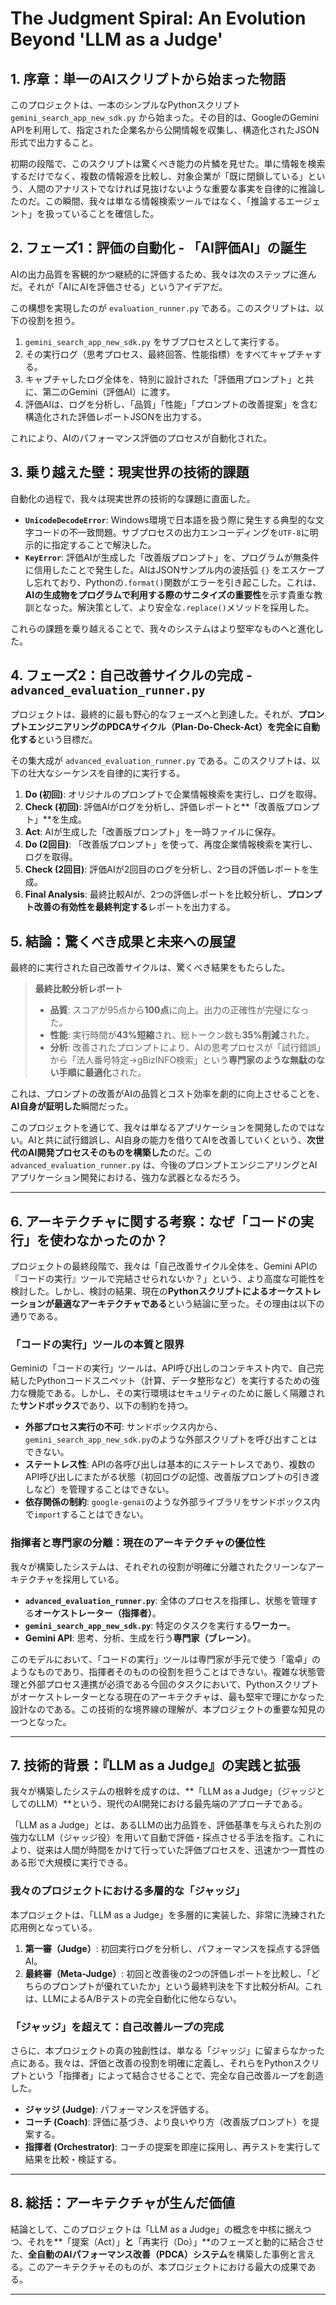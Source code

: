 # The Judgment Spiral: An Evolution Beyond 'LLM as a Judge'

## 1. 序章：単一のAIスクリプトから始まった物語

このプロジェクトは、一本のシンプルなPythonスクリプト `gemini_search_app_new_sdk.py` から始まった。その目的は、GoogleのGemini APIを利用して、指定された企業名から公開情報を収集し、構造化されたJSON形式で出力すること。

初期の段階で、このスクリプトは驚くべき能力の片鱗を見せた。単に情報を検索するだけでなく、複数の情報源を比較し、対象企業が「既に閉鎖している」という、人間のアナリストでなければ見抜けないような重要な事実を自律的に推論したのだ。この瞬間、我々は単なる情報検索ツールではなく、「推論するエージェント」を扱っていることを確信した。

## 2. フェーズ1：評価の自動化 - 「AI評価AI」の誕生

AIの出力品質を客観的かつ継続的に評価するため、我々は次のステップに進んだ。それが「AIにAIを評価させる」というアイデアだ。

この構想を実現したのが `evaluation_runner.py` である。このスクリプトは、以下の役割を担う。

1.  `gemini_search_app_new_sdk.py` をサブプロセスとして実行する。
2.  その実行ログ（思考プロセス、最終回答、性能指標）をすべてキャプチャする。
3.  キャプチャしたログ全体を、特別に設計された「評価用プロンプト」と共に、第二のGemini（評価AI）に渡す。
4.  評価AIは、ログを分析し、「品質」「性能」「プロンプトの改善提案」を含む構造化された評価レポートJSONを出力する。

これにより、AIのパフォーマンス評価のプロセスが自動化された。

## 3. 乗り越えた壁：現実世界の技術的課題

自動化の過程で、我々は現実世界の技術的な課題に直面した。

-   **`UnicodeDecodeError`**: Windows環境で日本語を扱う際に発生する典型的な文字コードの不一致問題。サブプロセスの出力エンコーディングを`UTF-8`に明示的に指定することで解決した。
-   **`KeyError`**: 評価AIが生成した「改善版プロンプト」を、プログラムが無条件に信用したことで発生した。AIはJSONサンプル内の波括弧 `{}` をエスケープし忘れており、Pythonの`.format()`関数がエラーを引き起こした。これは、**AIの生成物をプログラムで利用する際のサニタイズの重要性**を示す貴重な教訓となった。解決策として、より安全な`.replace()`メソッドを採用した。

これらの課題を乗り越えることで、我々のシステムはより堅牢なものへと進化した。

## 4. フェーズ2：自己改善サイクルの完成 - `advanced_evaluation_runner.py`

プロジェクトは、最終的に最も野心的なフェーズへと到達した。それが、**プロンプトエンジニアリングのPDCAサイクル（Plan-Do-Check-Act）を完全に自動化する**という目標だ。

その集大成が `advanced_evaluation_runner.py` である。このスクリプトは、以下の壮大なシーケンスを自律的に実行する。

1.  **Do (初回)**: オリジナルのプロンプトで企業情報検索を実行し、ログを取得。
2.  **Check (初回)**: 評価AIがログを分析し、評価レポートと**「改善版プロンプト」**を生成。
3.  **Act**: AIが生成した「改善版プロンプト」を一時ファイルに保存。
4.  **Do (2回目)**: 「改善版プロンプト」を使って、再度企業情報検索を実行し、ログを取得。
5.  **Check (2回目)**: 評価AIが2回目のログを分析し、2つ目の評価レポートを生成。
6.  **Final Analysis**: 最終比較AIが、2つの評価レポートを比較分析し、**プロンプト改善の有効性を最終判定する**レポートを出力する。

## 5. 結論：驚くべき成果と未来への展望

最終的に実行された自己改善サイクルは、驚くべき結果をもたらした。

> **最終比較分析レポート**
> - **品質**: スコアが95点から**100点**に向上。出力の正確性が完璧になった。
> - **性能**: 実行時間が**43%短縮**され、総トークン数も**35%削減**された。
> - **分析**: 改善されたプロンプトにより、AIの思考プロセスが「試行錯誤」から「法人番号特定→gBizINFO検索」という**専門家のような無駄のない手順に最適化**された。

これは、プロンプトの改善がAIの品質とコスト効率を劇的に向上させることを、**AI自身が証明した**瞬間だった。

このプロジェクトを通じて、我々は単なるアプリケーションを開発したのではない。AIと共に試行錯誤し、AI自身の能力を借りてAIを改善していくという、**次世代のAI開発プロセスそのものを構築した**のだ。この `advanced_evaluation_runner.py` は、今後のプロンプトエンジニアリングとAIアプリケーション開発における、強力な武器となるだろう。

---

## 6. アーキテクチャに関する考察：なぜ「コードの実行」を使わなかったのか？

プロジェクトの最終段階で、我々は「自己改善サイクル全体を、Gemini APIの『コードの実行』ツールで完結させられないか？」という、より高度な可能性を検討した。しかし、検討の結果、現在の**Pythonスクリプトによるオーケストレーションが最適なアーキテクチャである**という結論に至った。その理由は以下の通りである。

### 「コードの実行」ツールの本質と限界

Geminiの「コードの実行」ツールは、API呼び出しのコンテキスト内で、自己完結したPythonコードスニペット（計算、データ整形など）を実行するための強力な機能である。しかし、その実行環境はセキュリティのために厳しく隔離された**サンドボックス**であり、以下の制約を持つ。

-   **外部プロセス実行の不可**: サンドボックス内から、`gemini_search_app_new_sdk.py`のような外部スクリプトを呼び出すことはできない。
-   **ステートレス性**: APIの各呼び出しは基本的にステートレスであり、複数のAPI呼び出しにまたがる状態（初回ログの記憶、改善版プロンプトの引き渡しなど）を管理することはできない。
-   **依存関係の制約**: `google-genai`のような外部ライブラリをサンドボックス内で`import`することはできない。

### 指揮者と専門家の分離：現在のアーキテクチャの優位性

我々が構築したシステムは、それぞれの役割が明確に分離されたクリーンなアーキテクチャを採用している。

-   **`advanced_evaluation_runner.py`**: 全体のプロセスを指揮し、状態を管理する**オーケストレーター（指揮者）**。
-   **`gemini_search_app_new_sdk.py`**: 特定のタスクを実行する**ワーカー**。
-   **Gemini API**: 思考、分析、生成を行う**専門家（ブレーン）**。

このモデルにおいて、「コードの実行」ツールは専門家が手元で使う「電卓」のようなものであり、指揮者そのものの役割を担うことはできない。複雑な状態管理と外部プロセス連携が必須である今回のタスクにおいて、Pythonスクリプトがオーケストレーターとなる現在のアーキテクチャは、最も堅牢で理にかなった設計なのである。この技術的な境界線の理解が、本プロジェクトの重要な知見の一つとなった。

---

## 7. 技術的背景：『LLM as a Judge』の実践と拡張

我々が構築したシステムの根幹を成すのは、**「LLM as a Judge」（ジャッジとしてのLLM）**という、現代のAI開発における最先端のアプローチである。

「LLM as a Judge」とは、あるLLMの出力品質を、評価基準を与えられた別の強力なLLM（ジャッジ役）を用いて自動で評価・採点させる手法を指す。これにより、従来は人間が時間をかけて行っていた評価プロセスを、迅速かつ一貫性のある形で大規模に実行できる。

### 我々のプロジェクトにおける多層的な「ジャッジ」

本プロジェクトは、「LLM as a Judge」を多層的に実装した、非常に洗練された応用例となっている。

1.  **第一審（Judge）**: 初回実行ログを分析し、パフォーマンスを採点する評価AI。
2.  **最終審（Meta-Judge）**: 初回と改善後の2つの評価レポートを比較し、「どちらのプロンプトが優れていたか」という最終判決を下す比較分析AI。これは、LLMによるA/Bテストの完全自動化に他ならない。

### 「ジャッジ」を超えて：自己改善ループの完成

さらに、本プロジェクトの真の独創性は、単なる「ジャッジ」に留まらなかった点にある。我々は、評価と改善の役割を明確に定義し、それらをPythonスクリプトという「指揮者」によって結合させることで、完全な自己改善ループを創造した。

-   **ジャッジ (Judge)**: パフォーマンスを評価する。
-   **コーチ (Coach)**: 評価に基づき、より良いやり方（改善版プロンプト）を提案する。
-   **指揮者 (Orchestrator)**: コーチの提案を即座に採用し、再テストを実行して結果を比較・検証する。

---

## 8. 総括：アーキテクチャが生んだ価値

結論として、このプロジェクトは「LLM as a Judge」の概念を中核に据えつつ、それを**「提案（Act）」**と**「再実行（Do）」**のフェーズと動的に結合させた、**全自動のAIパフォーマンス改善（PDCA）システム**を構築した事例と言える。このアーキテクチャそのものが、本プロジェクトにおける最大の成果である。

---
